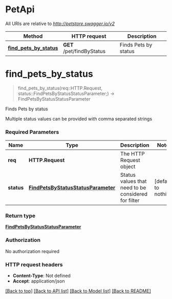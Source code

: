 # PetApi

All URIs are relative to *http://petstore.swagger.io/v2*

Method | HTTP request | Description
------------- | ------------- | -------------
[**find_pets_by_status**](PetApi.md#find_pets_by_status) | **GET** /pet/findByStatus | Finds Pets by status


# **find_pets_by_status**
> find_pets_by_status(req::HTTP.Request, status::FindPetsByStatusStatusParameter;) -> FindPetsByStatusStatusParameter

Finds Pets by status

Multiple status values can be provided with comma separated strings

### Required Parameters

Name | Type | Description  | Notes
------------- | ------------- | ------------- | -------------
 **req** | **HTTP.Request** | The HTTP Request object | 
**status** | [**FindPetsByStatusStatusParameter**](.md)| Status values that need to be considered for filter | [default to nothing]

### Return type

[**FindPetsByStatusStatusParameter**](FindPetsByStatusStatusParameter.md)

### Authorization

No authorization required

### HTTP request headers

 - **Content-Type**: Not defined
 - **Accept**: application/json

[[Back to top]](#) [[Back to API list]](../README.md#documentation-for-api-endpoints) [[Back to Model list]](../README.md#documentation-for-models) [[Back to README]](../README.md)

